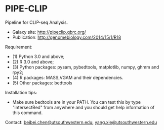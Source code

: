 PIPE-CLIP
=========

Pipeline for CLIP-seq Analysis.
- Galaxy site: http://pipeclip.qbrc.org/
- Publication: http://genomebiology.com/2014/15/1/R18


Requirement:
- (1) Python 3.0 and above; 
- (2) R 3.0 and above;
- (3) Python packages: pysam, pybedtools, matplotlib, numpy, ghmm and rpy2;
- (4) R packages: MASS,VGAM and their dependencies.
- (5) Other packages: bedtools


Installation tips:
- Make sure bedtools are in your PATH. You can test this by type "intersectBed" from anywhere and you should get help information of this command.
 

Contact: beibei.chen@utsouthwestern.edu, yang.xie@utsouthwestern.edu
